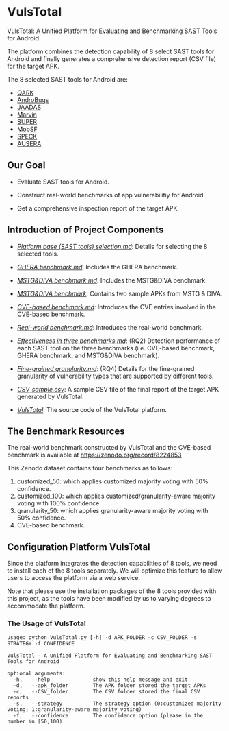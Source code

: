# VulsTotal

VulsTotal: A Unified Platform for Evaluating and Benchmarking SAST Tools for Android.

The platform combines the detection capability of 8 select SAST tools for Android and finally generates a comprehensive detection report (CSV file) for the target APK.

The 8 selected SAST tools for Android are:

- [QARK](https://github.com/linkedin/qark)
- [AndroBugs](https://github.com/AndroBugs/AndroBugs_Framework)
- [JAADAS](https://github.com/flankerhqd/JAADAS)
- [Marvin](https://github.com/programa-stic/Marvin-static-Analyzer)
- [SUPER](https://github.com/SUPERAndroidAnalyzer/super)
- [MobSF](https://github.com/MobSF/Mobile-Security-Framework-MobSF)
- [SPECK](https://github.com/SPRITZ-Research-Group/SPECK)
- [AUSERA](https://github.com/tjusenchen/AUSERA)

## Our Goal

- Evaluate SAST tools for Android.

- Construct real-world benchmarks of app vulnerabilitiy for Android.

- Get a comprehensive inspection report of the target APK.

  

## Introduction of Project Components

- [_Platform base (SAST tools) selection.md_](https://github.com/android-app-sast/VulsTotal/blob/master/Platform%20base%20(SAST%20tools)%20selection.md): Details for selecting the 8 selected tools.

- [_GHERA benchmark.md_](https://github.com/android-app-sast/VulsTotal/blob/master/GHERA%20benchmark.md): Includes the GHERA benchmark.
- [_MSTG&DIVA benchmark.md_](https://github.com/android-app-sast/VulsTotal/blob/master/MSTG%26DIVA%20benchmark.md): Includes the MSTG&DIVA benchmark.
- [_MSTG&DIVA benchmark_](https://github.com/android-app-sast/VulsTotal/tree/master/MSTG%26DIVA%20benchmark): Contains two sample APKs from MSTG & DIVA.
- [_CVE-based benchmark.md_](https://github.com/android-app-sast/VulsTotal/blob/master/CVE-based%20benchmark.md): Introduces the CVE entries involved in the CVE-based benchmark.
- [_Real-world benchmark.md_](https://github.com/android-app-sast/VulsTotal/blob/master/Real-world%20benchmark.md): Introduces the real-world benchmark.

- [_Effectiveness in three benchmarks.md_](https://github.com/android-app-sast/VulsTotal/blob/master/Effectiveness%20%20in%20three%20benchmarks.md): (RQ2) Detection performance of each SAST tool on the three benchmarks (i.e. CVE-based benchmark, GHERA benchmark, and MSTG&DIVA benchmark).
- [_Fine-grained granularity.md_](https://github.com/android-app-sast/VulsTotal/blob/master/Fine-grained%20granularity.md): (RQ4) Details for the fine-grained granularity of vulnerability types that are supported by different tools.


- [_CSV_sample.csv_](https://github.com/android-app-sast/VulsTotal/blob/master/CSV-sample.csv): A sample CSV file of the final report of the target APK generated by VulsTotal.
- [_VulsTotal_](https://github.com/android-app-sast/VulsTotal/tree/master/VulsTotal/platform): The source code of the VulsTotal platform.





## The Benchmark Resources 

The real-world benchmark constructed by VulsTotal and the CVE-based benchmark is available at https://zenodo.org/record/8224853

This Zenodo dataset contains four benchmarks as follows:

1. customized_50: which applies customized majority voting with 50% confidence.
2. customized_100: which applies customized/granularity-aware majority voting with 100% confidence.  
3. granularity_50: which applies granularity-aware majority voting with 50% confidence.
4. CVE-based benchmark.



## Configuration Platform VulsTotal 

Since the platform integrates the detection capabilities of 8 tools, we need to install each of the 8 tools separately. We will optimize this feature to allow users to access the platform via a web service.

Note that please use the installation packages of the 8 tools provided with this project, as the tools have been modified by us to varying degrees to accommodate the platform.

### The Usage of VulsTotal 

```
usage: python VulsTotal.py [-h] -d APK_FOLDER -c CSV_FOLDER -s STRATEGY -f CONFIDENCE

VulsTotal - A Unified Platform for Evaluating and Benchmarking SAST Tools for Android

optional arguments:
  -h, 	--help            	show this help message and exit
  -d, 	--apk_folder  		The APK folder stored the target APKs
  -c, 	--CSV_folder 	 	The CSV folder stored the final CSV reports
  -s, 	--strategy  		The strategy option (0:customized majority voting; 1:granularity-aware majority voting)
  -f, 	--confidence  		The confidence option (please in the number in [50,100)
```

